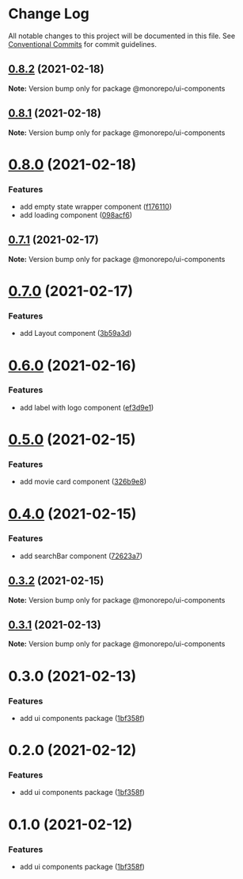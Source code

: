 # Change Log

All notable changes to this project will be documented in this file.
See [Conventional Commits](https://conventionalcommits.org) for commit guidelines.

## [0.8.2](https://github.com/emunhoz/find-movies/compare/@monorepo/ui-components@0.8.0...@monorepo/ui-components@0.8.2) (2021-02-18)

**Note:** Version bump only for package @monorepo/ui-components





## [0.8.1](https://github.com/emunhoz/find-movies/compare/@monorepo/ui-components@0.8.0...@monorepo/ui-components@0.8.1) (2021-02-18)

**Note:** Version bump only for package @monorepo/ui-components





# [0.8.0](https://github.com/emunhoz/find-movies/compare/@monorepo/ui-components@0.7.1...@monorepo/ui-components@0.8.0) (2021-02-18)


### Features

* add empty state wrapper component ([f176110](https://github.com/emunhoz/find-movies/commit/f176110695751b6c1bd5cfa5383dfce0292eaa4f))
* add loading component ([098acf6](https://github.com/emunhoz/find-movies/commit/098acf6fbc4495aa04a2a1877af0b84f0abc26f7))





## [0.7.1](https://github.com/emunhoz/find-movies/compare/@monorepo/ui-components@0.7.0...@monorepo/ui-components@0.7.1) (2021-02-17)

**Note:** Version bump only for package @monorepo/ui-components





# [0.7.0](https://github.com/emunhoz/find-movies/compare/@monorepo/ui-components@0.6.0...@monorepo/ui-components@0.7.0) (2021-02-17)


### Features

* add Layout component ([3b59a3d](https://github.com/emunhoz/find-movies/commit/3b59a3d9345cb7d8aa6801bfaa97a8b3b162b435))





# [0.6.0](https://github.com/emunhoz/find-movies/compare/@monorepo/ui-components@0.5.0...@monorepo/ui-components@0.6.0) (2021-02-16)


### Features

* add label with logo component ([ef3d9e1](https://github.com/emunhoz/find-movies/commit/ef3d9e1225a198fcfe7bbeb88b963afc8804dd46))





# [0.5.0](https://github.com/emunhoz/find-movies/compare/@monorepo/ui-components@0.4.0...@monorepo/ui-components@0.5.0) (2021-02-15)


### Features

* add movie card component ([326b9e8](https://github.com/emunhoz/find-movies/commit/326b9e85b8e8d5243c0268ed1898821710aea5f7))





# [0.4.0](https://github.com/emunhoz/find-movies/compare/@monorepo/ui-components@0.3.2...@monorepo/ui-components@0.4.0) (2021-02-15)


### Features

* add searchBar component ([72623a7](https://github.com/emunhoz/find-movies/commit/72623a78ad0a0f5ccc2fc9cde4aa53c9482336d5))





## [0.3.2](https://github.com/emunhoz/find-movies/compare/@monorepo/ui-components@0.3.1...@monorepo/ui-components@0.3.2) (2021-02-15)

**Note:** Version bump only for package @monorepo/ui-components





## [0.3.1](https://github.com/emunhoz/find-movies/compare/@monorepo/ui-components@0.3.0...@monorepo/ui-components@0.3.1) (2021-02-13)

**Note:** Version bump only for package @monorepo/ui-components





# 0.3.0 (2021-02-13)


### Features

* add ui components package ([1bf358f](https://github.com/emunhoz/find-movies/commit/1bf358fb0891a84d79ea2d8382a2cfb1a008e34e))





# 0.2.0 (2021-02-12)


### Features

* add ui components package ([1bf358f](https://github.com/emunhoz/monorepo-boilerplate/commit/1bf358fb0891a84d79ea2d8382a2cfb1a008e34e))





# 0.1.0 (2021-02-12)


### Features

* add ui components package ([1bf358f](https://github.com/emunhoz/monorepo-boilerplate/commit/1bf358fb0891a84d79ea2d8382a2cfb1a008e34e))
